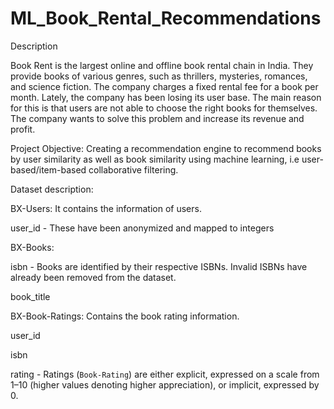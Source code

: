 # ML_Book_Rental_Recommendations


Description

Book Rent is the largest online and offline book rental chain in India. They provide books of various genres, such as thrillers, mysteries, romances, and science fiction. The company charges a fixed rental fee for a book per month. Lately, the company has been losing its user base. The main reason for this is that users are not able to choose the right books for themselves. The company wants to solve this problem and increase its revenue and profit. 

Project Objective:
Creating a recommendation engine to recommend books by user similarity as well as book similarity using machine learning, i.e user-based/item-based collaborative filtering.

Dataset description:

BX-Users: It contains the information of users.

user_id - These have been anonymized and mapped to integers

BX-Books: 

isbn - Books are identified by their respective ISBNs. Invalid ISBNs have already been removed from the dataset.

book_title


BX-Book-Ratings: Contains the book rating information. 

user_id

isbn

rating - Ratings (`Book-Rating`) are either explicit, expressed on a scale from 1–10 (higher values denoting higher appreciation), or implicit, expressed by 0.
